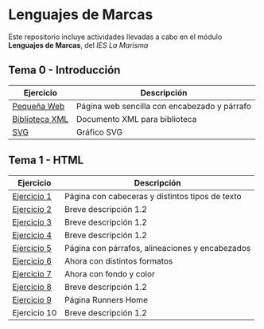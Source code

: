 # Lenguajes de Marcas
Este repositorio incluye actividades llevadas a cabo en el módulo **Lenguajes de Marcas**, del _IES La Marisma_

## Tema 0 - Introducción
| Ejercicio | Descripción |
|-----------|-------------|
| [Pequeña Web](./TEMA%200/Lawrence.html) | Página web sencilla con encabezado y párrafo |
| [Biblioteca XML](./TEMA%200/library.xml) | Documento XML para biblioteca |
| [SVG](./TEMA%200/SVG.svg) | Gráfico SVG |

## Tema 1 - HTML 
| Ejercicio | Descripción |
|-----------|-------------|
| [Ejercicio 1](./TEMA1/ejercicio1html.html) | Página con cabeceras y distintos tipos de texto |
| [Ejercicio 2](./TEMA1/ejercicio2html.html) | Breve descripción 1.2 |
| [Ejercicio 3](./TEMA1/ejercicio3html.html) | Breve descripción 1.2 |
| [Ejercicio 4](./TEMA1/ejercicio4html.html) | Breve descripción 1.2 |
| [Ejercicio 5](./TEMA1/ejercicio5html.html) | Página con párrafos, alineaciones y encabezados |
| [Ejercicio 6](./TEMA1/ejercicio6html.html) | Ahora con distintos formatos |
| [Ejercicio 7](./TEMA1/ejercicio7html.html) | Ahora con fondo y color |
| [Ejercicio 8](./TEMA1/ejercicio8html.html) | Breve descripción 1.2 |
| [Ejercicio 9](./TEMA1/EJERCICIO9/index.html) | Página Runners Home |
| Ejercicio 10 | Breve descripción 1.2 |
